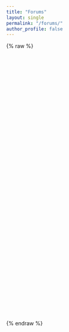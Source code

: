 ```yaml
---
title: "Forums"
layout: single
permalink: "/forums/"
author_profile: false
---
```


{% raw %}
<iframe id="forum_embed"
  src="javascript:void(0)"
  scrolling="no"
  frameborder="0"
  width="1100"
  height="700">
  Your browser doesn't support iFrames.
</iframe>
<script type="text/javascript">
  document.getElementById('forum_embed').src =
     'https://groups.google.com/forum/embed/?place=forum/cvgroup2013'
     + '&showsearch=true&showpopout=true&showtabs=false'
     + '&parenturl=' + encodeURIComponent(window.location.href);
</script>
{% endraw %}

